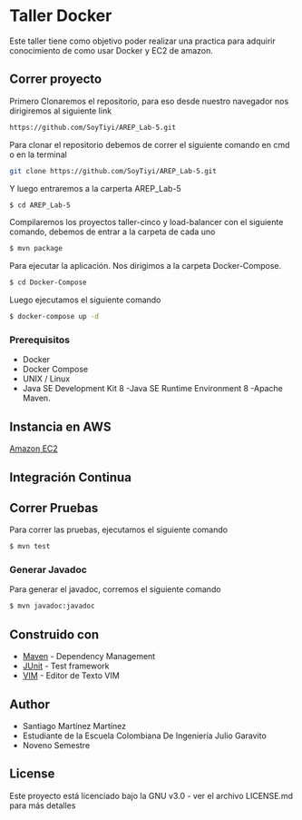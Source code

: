 # Taller Docker

Este taller tiene como objetivo poder realizar una practica para adquirir conocimiento de como usar Docker y EC2 de amazon.

## Correr proyecto

Primero Clonaremos el repositorio, para eso desde nuestro navegador nos dirigiremos al siguiente link

```sh
https://github.com/SoyTiyi/AREP_Lab-5.git
```

Para clonar el repositorio debemos de correr el siguiente comando en cmd o en la terminal 

```sh
git clone https://github.com/SoyTiyi/AREP_Lab-5.git
 ```

 Y luego entraremos a la carperta AREP_Lab-5

```sh
$ cd AREP_Lab-5
 ```
Compilaremos los proyectos taller-cinco y load-balancer con el siguiente comando, debemos de entrar a la carpeta de cada uno

 ```sh
$ mvn package
 ```

 Para ejecutar la aplicación. Nos dirigimos a la carpeta Docker-Compose.

```sh
$ cd Docker-Compose
 ```

Luego ejecutamos el siguiente comando

```sh
$ docker-compose up -d
 ```


### Prerequisitos

* Docker
* Docker Compose
* UNIX / Linux
* Java SE Development Kit 8 -Java SE Runtime Environment 8 -Apache Maven.


## Instancia en AWS 

[Amazon EC2](http://ec2-100-27-18-69.compute-1.amazonaws.com:8080/)

## Integración Continua

## Correr Pruebas

Para correr las pruebas, ejecutamos el siguiente comando

```sh
$ mvn test
 ```

### Generar Javadoc

Para generar el javadoc, corremos el siguiente comando

```sh
$ mvn javadoc:javadoc 
 ```

## Construido con

* [Maven](https://maven.apache.org/) - Dependency Management
* [JUnit](https://mvnrepository.com/artifact/junit/junit) - Test framework
* [VIM](https://www.vim.org/download.php) - Editor de Texto VIM

## Author

 - Santiago Martínez Martínez 
 - Estudiante de la Escuela Colombiana De Ingeniería Julio Garavito 
 - Noveno Semestre

## License

Este proyecto está licenciado bajo la GNU v3.0 - ver el archivo LICENSE.md para más detalles
